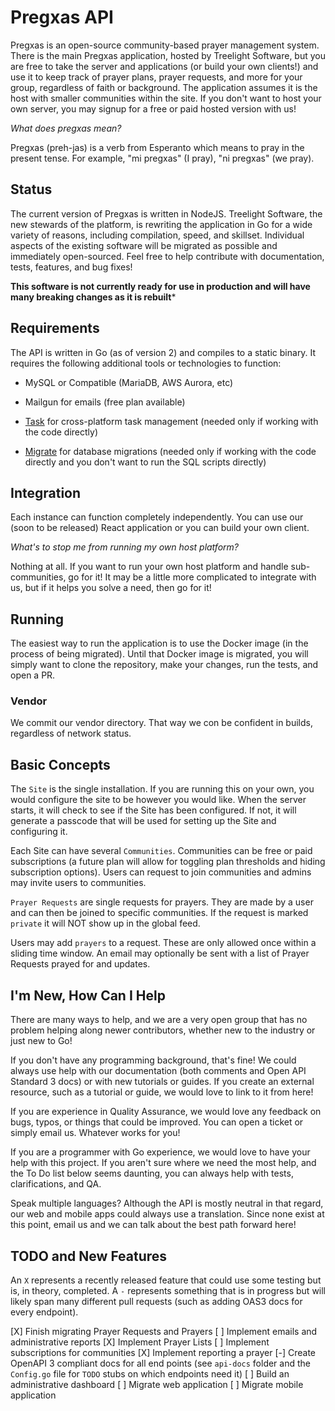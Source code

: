 # Pregxas API

Pregxas is an open-source community-based prayer management system. There is the main Pregxas application, hosted by Treelight Software, but you are free to take the server and applications (or build your own clients!) and use it to keep track of prayer plans, prayer requests, and more for your group, regardless of faith or background. The application assumes it is the host with smaller communities within the site. If you don't want to host your own server, you may signup for a free or paid hosted version with us!

*What does pregxas mean?*

Pregxas (preh-jas) is a verb from Esperanto which means to pray in the present tense. For example, "mi pregxas" (I pray), "ni pregxas" (we pray).

## Status

The current version of Pregxas is written in NodeJS. Treelight Software, the new stewards of the platform, is rewriting the application in Go for a wide variety of reasons, including compilation, speed, and skillset. Individual aspects of the existing software will be migrated as possible and immediately open-sourced. Feel free to help contribute with documentation, tests, features, and bug fixes!

**This software is not currently ready for use in production and will have many breaking changes as it is rebuilt***

## Requirements

The API is written in Go (as of version 2) and compiles to a static binary. It requires the following additional tools or technologies to function:

- MySQL or Compatible (MariaDB, AWS Aurora, etc)

- Mailgun for emails (free plan available)

- [Task](https://github.com/go-task/task) for cross-platform task management (needed only if working with the code directly)

- [Migrate](https://github.com/golang-migrate/migrate) for database migrations (needed only if working with the code directly and you don't want to run the SQL scripts directly)

## Integration

Each instance can function completely independently. You can use our (soon to be released) React application or you can build your own client.

*What's to stop me from running my own host platform?*

Nothing at all. If you want to run your own host platform and handle sub-communities, go for it! It may be a little more complicated to integrate with us, but if it helps you solve a need, then go for it!

## Running

The easiest way to run the application is to use the Docker image (in the process of being migrated). Until that Docker image is migrated, you will simply want to clone the repository, make your changes, run the tests, and open a PR.

### Vendor

We commit our vendor directory. That way we con be confident in builds, regardless of network status.

## Basic Concepts

The `Site` is the single installation. If you are running this on your own, you would configure the site to be however you would like. When the server starts, it will check to see if the Site has been configured. If not, it will generate a passcode that will be used for setting up the Site and configuring it.

Each Site can have several `Communities`. Communities can be free or paid subscriptions (a future plan will allow for toggling plan thresholds and hiding subscription options). Users can request to join communities and admins may invite users to communities.

`Prayer Requests` are single requests for prayers. They are made by a user and can then be joined to specific communities. If the request is marked `private` it will NOT show up in the global feed.

Users may add `prayers` to a request. These are only allowed once within a sliding time window. An email may optionally be sent with a list of Prayer Requests prayed for and updates.

## I'm New, How Can I Help

There are many ways to help, and we are a very open group that has no problem helping along newer contributors, whether new to the industry or just new to Go!

If you don't have any programming background, that's fine! We could always use help with our documentation (both comments and Open API Standard 3 docs) or with new tutorials or guides. If you create an external resource, such as a tutorial or guide, we would love to link to it from here!

If you are experience in Quality Assurance, we would love any feedback on bugs, typos, or things that could be improved. You can open a ticket or simply email us. Whatever works for you!

If you are a programmer with Go experience, we would love to have your help with this project. If you aren't sure where we need the most help, and the To Do list below seems daunting, you can always help with tests, clarifications, and QA.

Speak multiple languages? Although the API is mostly neutral in that regard, our web and mobile apps could always use a translation. Since none exist at this point, email us and we can talk about the best path forward here!

## TODO and New Features

An `X` represents a recently released feature that could use some testing but is, in theory, completed. A `-` represents something that is in progress but will likely span many different pull requests (such as adding OAS3 docs for every endpoint).

[X] Finish migrating Prayer Requests and Prayers
[ ] Implement emails and administrative reports
[X] Implement Prayer Lists
[ ] Implement subscriptions for communities
[X] Implement reporting a prayer
[-] Create OpenAPI 3 compliant docs for all end points (see `api-docs` folder and the `Config.go` file for `TODO` stubs on which endpoints need it)
[ ] Build an administrative dashboard
[ ] Migrate web application
[ ] Migrate mobile application
